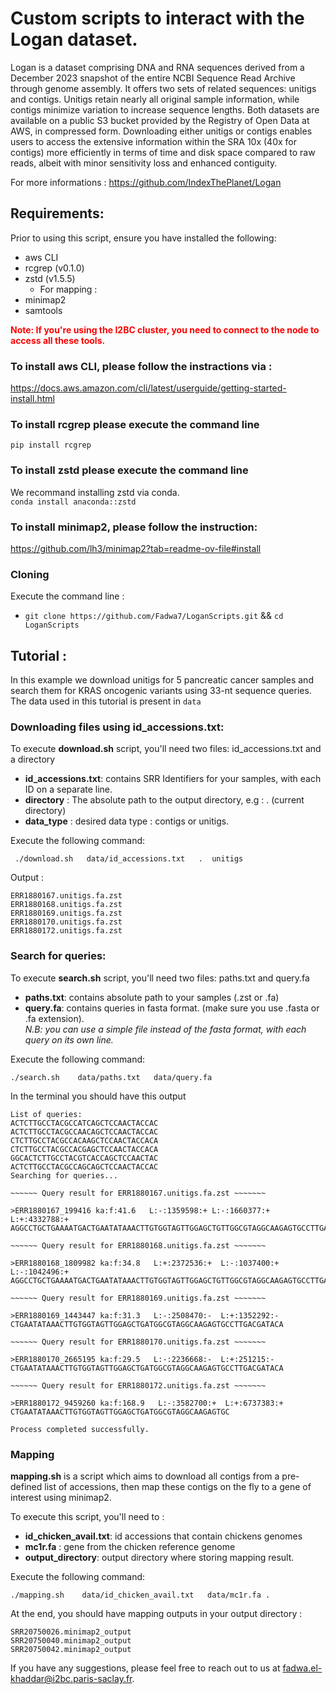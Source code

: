 # Custom scripts to interact with the Logan dataset.

Logan is a dataset comprising DNA and RNA sequences derived from a December 2023 snapshot of the entire NCBI Sequence Read Archive through genome assembly. It offers two sets of related sequences: unitigs and contigs. Unitigs retain nearly all original sample information, while contigs minimize variation to increase sequence lengths. Both datasets are available on a public S3 bucket provided by the Registry of Open Data at AWS, in compressed form. Downloading either unitigs or contigs enables users to access the extensive information within the SRA 10x (40x for contigs) more efficiently in terms of time and disk space compared to raw reads, albeit with minor sensitivity loss and enhanced contiguity.

For more informations : https://github.com/IndexThePlanet/Logan 

## Requirements: 
Prior to using this script, ensure you have installed the following:
- aws CLI
- rcgrep (v0.1.0)
- zstd (v1.5.5)
  * For mapping :
- minimap2
- samtools

**<span style="color:red">Note: If you're using the I2BC cluster, you need to connect to the node to access all these tools.</span>**

### To install aws CLI, please follow the instractions via :
https://docs.aws.amazon.com/cli/latest/userguide/getting-started-install.html

### To install rcgrep please execute the command line 
`pip install rcgrep`

### To install zstd please execute the command line 
We recommand installing zstd via conda.<br>
` conda install anaconda::zstd `
### To install minimap2, please follow the instruction: 
https://github.com/lh3/minimap2?tab=readme-ov-file#install

### Cloning
Execute the command line : 
- ` git clone https://github.com/Fadwa7/LoganScripts.git ` && ` cd LoganScripts `
  
## Tutorial :
In this example we download unitigs for 5 pancreatic cancer samples and search them for KRAS oncogenic variants using 33-nt sequence queries.
The data used in this tutorial is present in `data`

### Downloading files using id_accessions.txt:

To execute **download.sh** script, you'll need two files: id_accessions.txt and a directory
- **id_accessions.txt**: contains SRR Identifiers for your samples, with each ID on a separate line.
- **directory** : The absolute path to the output directory, e.g : . (current directory)
- **data_type** : desired data type : contigs or unitigs.

Execute the following command:

` ./download.sh   data/id_accessions.txt   .  unitigs`
  
Output :
```
ERR1880167.unitigs.fa.zst
ERR1880168.unitigs.fa.zst
ERR1880169.unitigs.fa.zst
ERR1880170.unitigs.fa.zst
ERR1880172.unitigs.fa.zst
```

### Search for queries:

To execute **search.sh** script, you'll need two files: paths.txt and query.fa
- **paths.txt**: contains absolute path to your samples (.zst or .fa)
- **query.fa**:  contains queries in fasta format. (make sure you use .fasta or .fa extension). <br>
  *N.B: you can use a simple file instead of the fasta format, with each query on its own line.*

Execute the following command:

` ./search.sh    data/paths.txt   data/query.fa `

In the terminal you should have this output

```
List of queries:
ACTCTTGCCTACGCCATCAGCTCCAACTACCAC
ACTCTTGCCTACGCCAACAGCTCCAACTACCAC
CTCTTGCCTACGCCACAAGCTCCAACTACCACA
CTCTTGCCTACGCCACGAGCTCCAACTACCACA
GGCACTCTTGCCTACGTCACCAGCTCCAACTAC
ACTCTTGCCTACGCCAGCAGCTCCAACTACCAC
Searching for queries...

~~~~~~ Query result for ERR1880167.unitigs.fa.zst ~~~~~~~

>ERR1880167_199416 ka:f:41.6   L:-:1359598:+ L:-:1660377:+  L:+:4332788:+ 
AGGCCTGCTGAAAATGACTGAATATAAACTTGTGGTAGTTGGAGCTGTTGGCGTAGGCAAGAGTGCCTTGACGATACAGCTAATTCAGAATCATTTTGTGGACGAATATGATCCAACAATAGAGGATTCCTACAGGAAGCAAGTAGTAAT

~~~~~~ Query result for ERR1880168.unitigs.fa.zst ~~~~~~~

>ERR1880168_1809982 ka:f:34.8   L:+:2372536:+  L:-:1037400:+ L:-:1042496:+ 
AGGCCTGCTGAAAATGACTGAATATAAACTTGTGGTAGTTGGAGCTGTTGGCGTAGGCAAGAGTGCCTTGACGATACAGCTAATTCAGAATCATTTTGTGGACGAATATGATCCAACAATAGAGGATTCCTACAGGAAGCAAGTAGTAATTGATGGAGAAACCTGTCTC

~~~~~~ Query result for ERR1880169.unitigs.fa.zst ~~~~~~~

>ERR1880169_1443447 ka:f:31.3   L:-:2508470:-  L:+:1352292:- 
CTGAATATAAACTTGTGGTAGTTGGAGCTGATGGCGTAGGCAAGAGTGCCTTGACGATACA

~~~~~~ Query result for ERR1880170.unitigs.fa.zst ~~~~~~~

>ERR1880170_2665195 ka:f:29.5   L:-:2236668:-  L:+:251215:- 
CTGAATATAAACTTGTGGTAGTTGGAGCTGATGGCGTAGGCAAGAGTGCCTTGACGATACA

~~~~~~ Query result for ERR1880172.unitigs.fa.zst ~~~~~~~

>ERR1880172_9459260 ka:f:168.9   L:-:3582700:+  L:+:6737383:+ 
CTGAATATAAACTTGTGGTAGTTGGAGCTGATGGCGTAGGCAAGAGTGC

Process completed successfully.

```
### Mapping 

**mapping.sh** is a script which aims to download all contigs from a pre-defined list of accessions, then map these contigs on the fly to a gene of interest using minimap2.

To execute this script, you'll need to : 
- **id_chicken_avail.txt**: id accessions that contain chickens genomes
- **mc1r.fa** : gene from the chicken reference genome 
- **output_directory**: output directory where storing mapping result.

Execute the following command:

` ./mapping.sh    data/id_chicken_avail.txt   data/mc1r.fa .  `

At the end, you should have mapping outputs in your output directory : 

```
SRR20750026.minimap2_output
SRR20750040.minimap2_output
SRR20750042.minimap2_output

``` 
If you have any suggestions, please feel free to reach out to us at fadwa.el-khaddar@i2bc.paris-saclay.fr.




